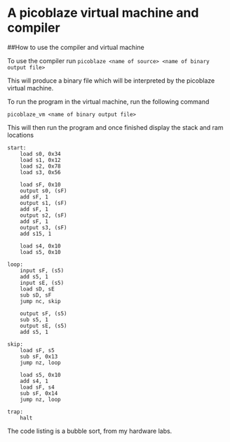 # A picoblaze virtual machine and compiler


##How to use the compiler and virtual machine

To use the compiler run
`picoblaze <name of source> <name of binary output file>`

This will produce a binary file which will be interpreted by the picoblaze virtual machine.

To run the program in the virtual machine, run the following command

`picoblaze_vm <name of binary output file>`

This will then run the program and once finished display the stack and ram locations

```
start:
	load s0, 0x34
	load s1, 0x12
	load s2, 0x78
	load s3, 0x56
	
	load sF, 0x10
	output s0, (sF)
	add sF, 1
	output s1, (sF)
	add sF, 1
	output s2, (sF)
	add sF, 1
	output s3, (sF)
	add s15, 1
	
	load s4, 0x10
	load s5, 0x10

loop:
	input sF, (s5)
	add s5, 1
	input sE, (s5)
	load sD, sE
	sub sD, sF
	jump nc, skip
	
	output sF, (s5)
	sub s5, 1
	output sE, (s5)
	add s5, 1

skip:
	load sF, s5
	sub sF, 0x13
	jump nz, loop
	
	load s5, 0x10
	add s4, 1
	load sF, s4
	sub sF, 0x14
	jump nz, loop

trap: 
	halt
```
The code listing is a bubble sort, from my hardware labs.